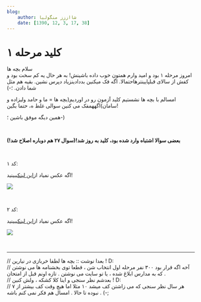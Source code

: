 ```yaml
---
blog:
    author: شااززز منگولیا
    date: [1390, 12, 3, 17, 38]
---
```

# کلید مرحله ۱

<div class="cnt">
سلام بچه ها<br/>امروز مرحله ۱ بود و امید وارم همتون خوب داده باشینش! 
به هر حال یه کم سخت بود و کفش از سالای قبل‫پایینترهاحتمالا. اگه فک 
میکنین بددادینزیاد دپرس نشین. بقیه هم مثل شما دادن. ؛-)<p>امسالم با بچه ها نشستیم کلید آزمون رو در اوردیم(بچه ها = ما و حامد ولیزاده و سامان)اگههمفک می کنین سوالی غلط ه، حتما بگین!</p>
<p>همین دیگه موفق باشین ؛-)</p>
<p><br/></p>
<p><strong>بعضی سوالا اشتباه وارد شده بود، کلید به روز شد!</strong><strong>(سوال ۲۷ هم دوباره اصلاح شد!)</strong></p>
<p><br/></p>
<p align="baseline">کد ۱:</p>
<p>اگه عکس نمیاد از<a href="http://bayanbox.ir/user/hamedsaleh/code1.png">این لینک</a>ببینید!</p>
<p align="baseline"><img height="0" src="http://sh44zzz.gigfa.com/code1.png" width="0"/><img src="http://bayanbox.ir/user/hamedsaleh/code1.png?view"/></p>
<p><br/></p>
<p align="baseline">کد ۲:</p>
<p>اگه عکس نمیاد از<a href="http://bayanbox.ir/user/hamedsaleh/code2.png">این لینک</a>ببینید!</p>
<p><img src="http://bayanbox.ir/user/hamedsaleh/code2.png?view"/></p>
<p><br/></p>
<hr size="2" width="100%"/>
<p>// بعدا نوشت :: بچه ها لطفا خربازی در نیارین ! D:<br/>// آخه اگه قرار بود ۳۰۰ نفر مرحله اول انتخاب شن ، قطعا توی بخشنامه ها می نوشتن که به مدارس ابلاغ شده ، یا تو سایت می نوشتن . تازه اونم قبل از امتحان .<br/>// بعدشم نظر سنجی و اینا کلا کشکه ، ولش کنین ! D:<br/>// هر سال نظر سنجی که می زاشتن کف میشد ۱۰ مثلا اما هیچ وقت کف بیشتر از ۷ نبوده تا حالا . امسال هم فکر نمی کنم باشه . (-;</p>
<p></p>
</div>
